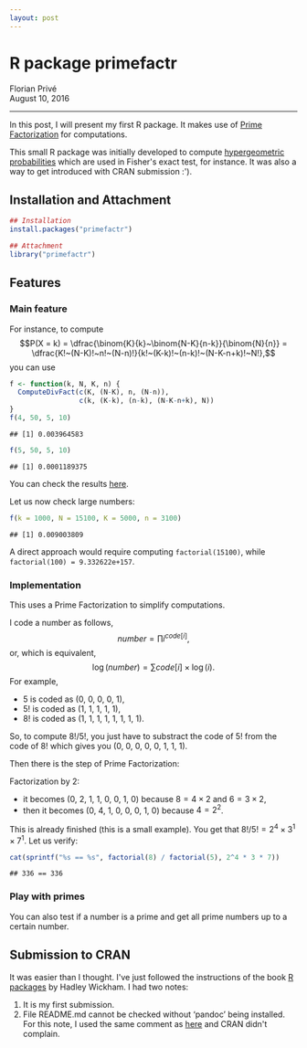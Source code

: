 ```yaml
---
layout: post
---
```


# R package primefactr
Florian Privé  
August 10, 2016  

***

In this post, I will present my first R package. It makes use of [Prime Factorization](https://en.wikipedia.org/wiki/Prime_factor) for computations.

This small R package was initially developed to compute [hypergeometric probabilities](https://en.wikipedia.org/wiki/Hypergeometric_distribution) which are used in Fisher's exact test, for instance. It was also a way to get introduced with CRAN submission :').

## Installation and Attachment


```r
## Installation
install.packages("primefactr")
```

```r
## Attachment
library("primefactr")
```

## Features

### Main feature
For instance, to compute $$P(X = k) = \dfrac{\binom{K}{k}~\binom{N-K}{n-k}}{\binom{N}{n}} = \dfrac{K!~(N-K)!~n!~(N-n)!}{k!~(K-k)!~(n-k)!~(N-K-n+k)!~N!},$$ you can use 

```r
f <- function(k, N, K, n) {
  ComputeDivFact(c(K, (N-K), n, (N-n)),
                 c(k, (K-k), (n-k), (N-K-n+k), N))
}
f(4, 50, 5, 10)
```

```
## [1] 0.003964583
```

```r
f(5, 50, 5, 10)
```

```
## [1] 0.0001189375
```
You can check the results [here](https://en.wikipedia.org/wiki/Hypergeometric_distribution#Application_and_example).

Let us now check large numbers:

```r
f(k = 1000, N = 15100, K = 5000, n = 3100)
```

```
## [1] 0.009003809
```
A direct approach would require computing `factorial(15100)`, while `factorial(100) = 9.332622e+157`.


### Implementation

This uses a Prime Factorization to simplify computations.

I code a number as follows,
$$number = \prod i^{code[i]},$$
or, which is equivalent,
$$\log(number) = \sum code[i] \times \log(i).$$
For example, 

- $5$ is coded as (0, 0, 0, 0, 1),
- $5!$ is coded as (1, 1, 1, 1, 1),
- $8!$ is coded as (1, 1, 1, 1, 1, 1, 1, 1).

So, to compute $8! / 5!$, you just have to substract the code of $5!$
from the code of $8!$ which gives you (0, 0, 0, 0, 0, 1, 1, 1).

Then there is the step of Prime Factorization:

Factorization by 2:

- it becomes (0, 2, 1, 1, 0, 0, 1, 0) because $8 = 4 \times 2$ and $6 = 3 \times 2$,
- then it becomes (0, 4, 1, 0, 0, 0, 1, 0) because $4 = 2^2$.

This is already finished (this is a small example). You get that $8! / 5! = 2^4 \times 3^1 \times 7^1$. Let us verify:

```r
cat(sprintf("%s == %s", factorial(8) / factorial(5), 2^4 * 3 * 7))
```

```
## 336 == 336
```

### Play with primes

You can also test if a number is a prime and get all prime numbers up to a certain number.

## Submission to CRAN

It was easier than I thought.
I've just followed the instructions of the book [R packages](http://r-pkgs.had.co.nz/) by Hadley Wickham. 
I had two notes:

1. It is my first submission.
2. File README.md cannot be checked without ‘pandoc’ being installed.
For this note, I used the same comment as [here](https://github.com/klarsen1/Information/blob/master/cran-comments.md) and CRAN didn't complain.
